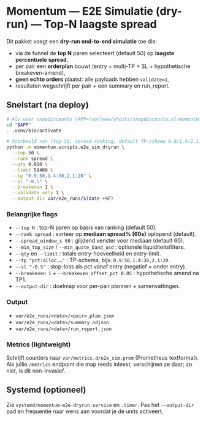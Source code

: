# Momentum — E2E Simulatie (dry-run) — Top-N laagste spread

Dit pakket voegt een **dry-run end-to-end simulatie** toe die:
- via de funnel de **top N** paren selecteert (default 50) op **laagste percentuele spread**,
- per pair een **orderplan** bouwt (entry + multi-TP + SL + hypothetische breakeven-amend),
- **geen echte orders** plaatst: alle payloads hebben `validate=1`,
- resultaten wegschrijft per pair + een summary en run_report.

## Snelstart (na deploy)
```bash
# Als user snapdiscounts (APP=/var/www/vhosts/snapdiscounts.nl/momentum)
cd "$APP"
. .venv/bin/activate

# Voorbeeld run (top-50, spread-ranking, default TP-schema 0.9/1.4/2.1)
python -m momentum.scripts.e2e_sim_dryrun \
  --top 50 \
  --rank spread \
  --qty 0.010 \
  --limit 58400 \
  --tp "0.9:50,1.4:30,2.1:20" \
  --sl "-0.5" \
  --breakeven 1 \
  --validate_only 1 \
  --output-dir var/e2e_runs/$(date +%F)
```

### Belangrijke flags
- `--top N` : top-N paren op basis van ranking (default 50).
- `--rank spread` : sorteer op **mediaan spread% (60s)** oplopend (default).
- `--spread_window_s 60` : glijdend venster voor mediaan (default 60).
- `--min_top_size` / `--min_quote_band_usd` : optionele liquiditeitsfilters.
- `--qty` en `--limit` : totale entry-hoeveelheid en entry-limit.
- `--tp "pct:alloc,…"` : TP-schema, bijv. `0.9:50,1.4:30,2.1:20`.
- `--sl "-0.5"` : stop-loss als pct vanaf entry (negatief = onder entry).
- `--breakeven 1` + `--breakeven_offset_pct 0.05` : hypothetische amend na TP1.
- `--output-dir` : doelmap voor per-pair plannen + samenvattingen.

### Output
- `var/e2e_runs/<date>/<pair>.plan.json`
- `var/e2e_runs/<date>/summary.ndjson`
- `var/e2e_runs/<date>/run_report.json`

### Metrics (lightweight)
Schrijft counters naar `var/metrics.d/e2e_sim.prom` (Prometheus textformat).
Als jullie `/metrics` endpoint die map reeds inleest, verschijnen ze daar;
zo niet, is dit non-invasief.

## Systemd (optioneel)
Zie `systemd/momentum-e2e-dryrun.service` en `.timer`. Pas het `--output-dir`
pad en frequentie naar wens aan voordat je de units activeert.

